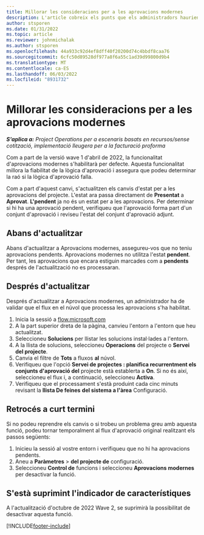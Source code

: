```yaml
---
title: Millorar les consideracions per a les aprovacions modernes
description: L'article cobreix els punts que els administradors haurien de tenir en compte quan habiliten la funcionalitat d'aprovacions modernes.
author: stsporen
ms.date: 01/31/2022
ms.topic: article
ms.reviewer: johnmichalak
ms.author: stsporen
ms.openlocfilehash: 44a933c92d4ef8dff40f20200d74c4bbdf8caa76
ms.sourcegitcommit: 6cfc50d89528df977a8f6a55c1ad39d99800d9b4
ms.translationtype: MT
ms.contentlocale: ca-ES
ms.lasthandoff: 06/03/2022
ms.locfileid: "8931732"
---
```

# <a name="upgrade-considerations-for-modern-approvals"></a>Millorar les consideracions per a les aprovacions modernes 

_**S'aplica a:** Project Operations per a escenaris basats en recursos/sense cotització, implementació lleugera per a la facturació proforma_

Com a part de la versió wave 1 d'abril de 2022, la funcionalitat d'aprovacions modernes s'habilitarà per defecte. Aquesta funcionalitat millora la fiabilitat de la lògica d'aprovació i assegura que podeu determinar la raó si la lògica d'aprovació falla.

Com a part d'aquest canvi, s'actualitzen els canvis d'estat per a les aprovacions del projecte. L'estat ara passa directament de **Presentat** a **Aprovat**. **L'pendent** ja no és un estat per a les aprovacions. Per determinar si hi ha una aprovació pendent, verifiqueu que l'aprovació forma part d'un conjunt d'aprovació i reviseu l'estat del conjunt d'aprovació adjunt.

## <a name="before-you-upgrade"></a>Abans d'actualitzar

Abans d'actualitzar a Aprovacions modernes, assegureu-vos que no teniu aprovacions pendents. Aprovacions modernes no utilitza l'estat **pendent**. Per tant, les aprovacions que encara estiguin marcades com a **pendents** després de l'actualització no es processaran.

## <a name="after-you-upgrade"></a>Després d'actualitzar

Després d'actualitzar a Aprovacions modernes, un administrador ha de validar que el flux en el núvol que processa les aprovacions s'ha habilitat.

1. Inicia la sessió a [flow.microsoft.com](https://flow.microsoft.com)
2. A la part superior dreta de la pàgina, canvieu l'entorn a l'entorn que heu actualitzat.
3. Seleccioneu **Solucions** per llistar les solucions instal·lades a l'entorn.
4. A la llista de solucions, seleccioneu **Operacions** del projecte o **Servei del projecte**.
5. Canvia el filtre de **Tots** a fluxos **al** núvol.
6. Verifiqueu que l'opció **Servei de projectes : planifica recurrentment els conjunts d'aprovació del** projecte està establerta a **On**. Si no és així, seleccioneu el flux i, a continuació, seleccioneu **Activa**.
7. Verifiqueu que el processament s'està produint cada cinc minuts revisant la **llista De feines** **del sistema a l'àrea** Configuració.

## <a name="short-term-rollback"></a>Retrocés a curt termini

Si no podeu reprendre els canvis o si trobeu un problema greu amb aquesta funció, podeu tornar temporalment al flux d'aprovació original realitzant els passos següents:
1. Inicieu la sessió al vostre entorn i verifiqueu que no hi ha aprovacions pendents.
2. Aneu a **Paràmetres** > **del projecte de** configuració.
3. Seleccioneu **Control de** funcions i seleccioneu **Aprovacions modernes** per desactivar la funció.

## <a name="removing-the-feature-flag"></a>S'està suprimint l'indicador de característiques

A l'actualització d'octubre de 2022 Wave 2, se suprimirà la possibilitat de desactivar aquesta funció.

[!INCLUDE[footer-include](../includes/footer-banner.md)]
